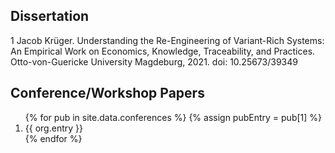 ## Dissertation

1 Jacob Krüger. Understanding the Re-Engineering of Variant-Rich Systems: An Empirical Work on Economics, Knowledge, Traceability, and Practices. Otto-von-Guericke University Magdeburg, 2021. doi: 10.25673/39349

## Conference/Workshop Papers

<ol>
{% for pub in site.data.conferences %}
{% assign pubEntry = pub[1] %}
  <li>
    {{ org.entry }}
  </li>
{% endfor %}
</ol>
